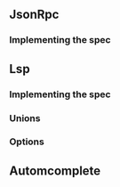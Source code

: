 ---
---

## JsonRpc
### Implementing the spec
## Lsp
### Implementing the spec
### Unions
### Options
## Automcomplete
